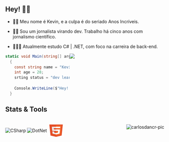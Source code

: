 ## Hey! 👋🏼

- 🧑🏻 Meu nome é Kevin, e a culpa é do seriado Anos Incríveis.
- ✍🏻 Sou um jornalista virando dev. Trabalho há cinco anos com jornalismo científico.
- 👨🏻‍💻 Atualmente estudo C# | .NET, com foco na carreira de back-end.

  <img align="right" width="300" src="https://media.giphy.com/media/AOSwwqVjNZlDO/giphy.gif"/>

```c#
static void Main(string[] args)
  {
    const string name = "Kevin";
    int age = 28;
    srting status = "dev learning C# and .NET";

    Console.WriteLine($"Hey! I'm {name}, a {age} years old {status}.")
  }
```

## Stats & Tools
<div style="display: inline_block"><br>
 <img align="center" alt="CSharp" height="40" width="50" src="https://cdn.jsdelivr.net/gh/devicons/devicon/icons/csharp/csharp-original.svg">
 <img align="center" alt="DotNet" height="40" width="50" src="https://cdn.jsdelivr.net/gh/devicons/devicon/icons/dot-net/dot-net-plain.svg">
 <img align="center" alt="HTML" height="40" width="50" src="https://raw.githubusercontent.com/devicons/devicon/master/icons/html5/html5-original.svg">
 <img align="right" alt="carlosdancr-pic" height="150" src="https://pbs.twimg.com/media/EW-XDT3XQAE5fV4?format=jpg&name=small">
</div>

<!---
<a href="https://github.com/kevinalencarr">
  <img align="center" src="https://github-readme-stats.vercel.app/api/top-langs/?username=kevinalencarr&theme=dracula&hide_langs_below=1" />
</a>

<a href="https://github.com/kevinalencarr">
 <img align="center" src="https://github-readme-stats.vercel.app/api?username=kevinalencarr&show_icons=true&theme=dracula&line_height=27" alt="**SEU NOME** github stats"/>
</a>
--->

<!---
kevinalencarr/kevinalencarr is a ✨ special ✨ repository because its `README.md` (this file) appears on your GitHub profile.
You can click the Preview link to take a look at your changes.
--->
